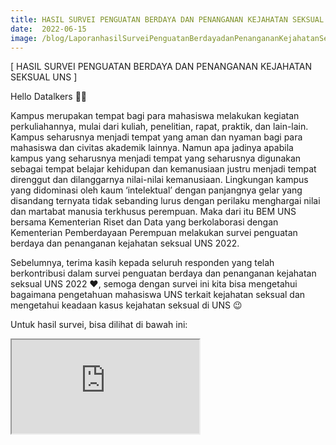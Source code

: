```yaml
---
title: HASIL SURVEI PENGUATAN BERDAYA DAN PENANGANAN KEJAHATAN SEKSUAL UNS 2022
date:  2022-06-15
image: /blog/LaporanhasilSurveiPenguatanBerdayadanPenangananKejahatanSeksualUNSTahun2022.jpg
---
```


[ HASIL SURVEI PENGUATAN BERDAYA DAN PENANGANAN KEJAHATAN SEKSUAL UNS ]

Hello Datalkers 👋🏻

Kampus merupakan tempat bagi para mahasiswa melakukan kegiatan perkuliahannya, mulai dari kuliah, penelitian, rapat, praktik, dan lain-lain. Kampus seharusnya menjadi tempat yang aman dan nyaman bagi para mahasiswa dan civitas akademik lainnya. Namun apa jadinya apabila kampus yang seharusnya menjadi tempat yang seharusnya digunakan sebagai tempat belajar kehidupan dan kemanusiaan justru menjadi tempat direnggut dan dilanggarnya nilai-nilai kemanusiaan. Lingkungan kampus yang didominasi oleh kaum ‘intelektual’ dengan panjangnya gelar yang disandang ternyata tidak sebanding lurus dengan perilaku menghargai nilai dan martabat manusia terkhusus perempuan. Maka dari itu BEM UNS bersama Kementerian Riset dan Data yang berkolaborasi dengan Kementerian Pemberdayaan Perempuan melakukan survei penguatan berdaya dan penanganan kejahatan seksual UNS 2022.

Sebelumnya, terima kasih kepada seluruh responden yang telah berkontribusi dalam survei penguatan berdaya dan penanganan kejahatan seksual UNS 2022 ❤️, semoga dengan survei ini kita bisa mengetahui bagaimana pengetahuan mahasiswa UNS terkait kejahatan seksual dan mengetahui keadaan kasus kejahatan seksual di UNS 😉

Untuk hasil survei, bisa dilihat di bawah ini:

<iframe src="https://mozilla.github.io/pdf.js/web/viewer.html?file=https://datalks.bemuns.org/blog/LaporanhasilSurveiPenguatanBerdayadanPenangananKejahatanSeksualUNSTahun2022.pdf"></iframe>



